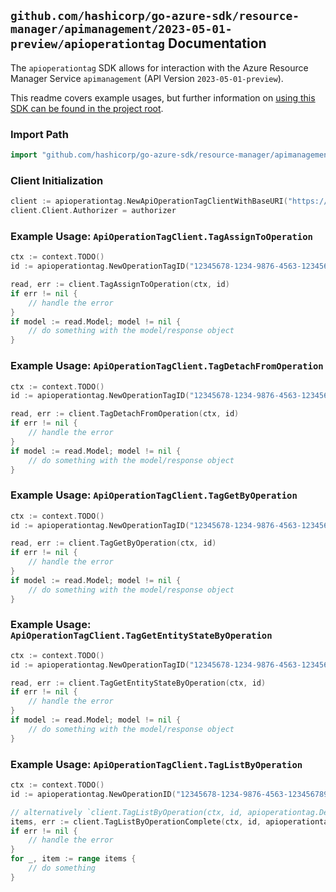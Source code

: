 ## `github.com/hashicorp/go-azure-sdk/resource-manager/apimanagement/2023-05-01-preview/apioperationtag` Documentation

The `apioperationtag` SDK allows for interaction with the Azure Resource Manager Service `apimanagement` (API Version `2023-05-01-preview`).

This readme covers example usages, but further information on [using this SDK can be found in the project root](https://github.com/hashicorp/go-azure-sdk/tree/main/docs).

### Import Path

```go
import "github.com/hashicorp/go-azure-sdk/resource-manager/apimanagement/2023-05-01-preview/apioperationtag"
```

### Client Initialization

```go
client := apioperationtag.NewApiOperationTagClientWithBaseURI("https://management.azure.com")
client.Client.Authorizer = authorizer
```

### Example Usage: `ApiOperationTagClient.TagAssignToOperation`

```go
ctx := context.TODO()
id := apioperationtag.NewOperationTagID("12345678-1234-9876-4563-123456789012", "example-resource-group", "serviceName", "apiId", "operationId", "tagId")

read, err := client.TagAssignToOperation(ctx, id)
if err != nil {
	// handle the error
}
if model := read.Model; model != nil {
	// do something with the model/response object
}
```

### Example Usage: `ApiOperationTagClient.TagDetachFromOperation`

```go
ctx := context.TODO()
id := apioperationtag.NewOperationTagID("12345678-1234-9876-4563-123456789012", "example-resource-group", "serviceName", "apiId", "operationId", "tagId")

read, err := client.TagDetachFromOperation(ctx, id)
if err != nil {
	// handle the error
}
if model := read.Model; model != nil {
	// do something with the model/response object
}
```

### Example Usage: `ApiOperationTagClient.TagGetByOperation`

```go
ctx := context.TODO()
id := apioperationtag.NewOperationTagID("12345678-1234-9876-4563-123456789012", "example-resource-group", "serviceName", "apiId", "operationId", "tagId")

read, err := client.TagGetByOperation(ctx, id)
if err != nil {
	// handle the error
}
if model := read.Model; model != nil {
	// do something with the model/response object
}
```

### Example Usage: `ApiOperationTagClient.TagGetEntityStateByOperation`

```go
ctx := context.TODO()
id := apioperationtag.NewOperationTagID("12345678-1234-9876-4563-123456789012", "example-resource-group", "serviceName", "apiId", "operationId", "tagId")

read, err := client.TagGetEntityStateByOperation(ctx, id)
if err != nil {
	// handle the error
}
if model := read.Model; model != nil {
	// do something with the model/response object
}
```

### Example Usage: `ApiOperationTagClient.TagListByOperation`

```go
ctx := context.TODO()
id := apioperationtag.NewOperationID("12345678-1234-9876-4563-123456789012", "example-resource-group", "serviceName", "apiId", "operationId")

// alternatively `client.TagListByOperation(ctx, id, apioperationtag.DefaultTagListByOperationOperationOptions())` can be used to do batched pagination
items, err := client.TagListByOperationComplete(ctx, id, apioperationtag.DefaultTagListByOperationOperationOptions())
if err != nil {
	// handle the error
}
for _, item := range items {
	// do something
}
```
